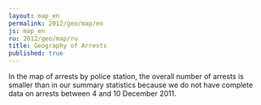 ```yaml
---
layout: map_en
permalink: 2012/geo/map/en
js: map_en
ru: 2012/geo/map/ru
title: Geography of Arrests
published: true
---
```


In the map of arrests by police station, the overall number of arrests is smaller than in our summary statistics because we do not have complete data on arrests between 4 and 10 December 2011. 